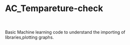 # AC_Tempareture-check<br><br>
Basic Machine learning code to understand the importing of libraries,plotting graphs.
